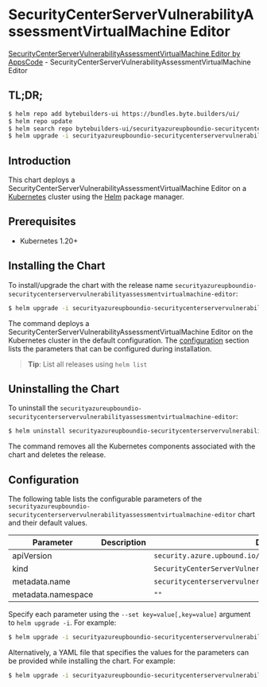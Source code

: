 # SecurityCenterServerVulnerabilityAssessmentVirtualMachine Editor

[SecurityCenterServerVulnerabilityAssessmentVirtualMachine Editor by AppsCode](https://byte.builders) - SecurityCenterServerVulnerabilityAssessmentVirtualMachine Editor

## TL;DR;

```bash
$ helm repo add bytebuilders-ui https://bundles.byte.builders/ui/
$ helm repo update
$ helm search repo bytebuilders-ui/securityazureupboundio-securitycenterservervulnerabilityassessmentvirtualmachine-editor --version=v0.4.18
$ helm upgrade -i securityazureupboundio-securitycenterservervulnerabilityassessmentvirtualmachine-editor bytebuilders-ui/securityazureupboundio-securitycenterservervulnerabilityassessmentvirtualmachine-editor -n default --create-namespace --version=v0.4.18
```

## Introduction

This chart deploys a SecurityCenterServerVulnerabilityAssessmentVirtualMachine Editor on a [Kubernetes](http://kubernetes.io) cluster using the [Helm](https://helm.sh) package manager.

## Prerequisites

- Kubernetes 1.20+

## Installing the Chart

To install/upgrade the chart with the release name `securityazureupboundio-securitycenterservervulnerabilityassessmentvirtualmachine-editor`:

```bash
$ helm upgrade -i securityazureupboundio-securitycenterservervulnerabilityassessmentvirtualmachine-editor bytebuilders-ui/securityazureupboundio-securitycenterservervulnerabilityassessmentvirtualmachine-editor -n default --create-namespace --version=v0.4.18
```

The command deploys a SecurityCenterServerVulnerabilityAssessmentVirtualMachine Editor on the Kubernetes cluster in the default configuration. The [configuration](#configuration) section lists the parameters that can be configured during installation.

> **Tip**: List all releases using `helm list`

## Uninstalling the Chart

To uninstall the `securityazureupboundio-securitycenterservervulnerabilityassessmentvirtualmachine-editor`:

```bash
$ helm uninstall securityazureupboundio-securitycenterservervulnerabilityassessmentvirtualmachine-editor -n default
```

The command removes all the Kubernetes components associated with the chart and deletes the release.

## Configuration

The following table lists the configurable parameters of the `securityazureupboundio-securitycenterservervulnerabilityassessmentvirtualmachine-editor` chart and their default values.

|     Parameter      | Description |                                Default                                 |
|--------------------|-------------|------------------------------------------------------------------------|
| apiVersion         |             | <code>security.azure.upbound.io/v1beta1</code>                         |
| kind               |             | <code>SecurityCenterServerVulnerabilityAssessmentVirtualMachine</code> |
| metadata.name      |             | <code>securitycenterservervulnerabilityassessmentvirtualmachine</code> |
| metadata.namespace |             | <code>""</code>                                                        |


Specify each parameter using the `--set key=value[,key=value]` argument to `helm upgrade -i`. For example:

```bash
$ helm upgrade -i securityazureupboundio-securitycenterservervulnerabilityassessmentvirtualmachine-editor bytebuilders-ui/securityazureupboundio-securitycenterservervulnerabilityassessmentvirtualmachine-editor -n default --create-namespace --version=v0.4.18 --set apiVersion=security.azure.upbound.io/v1beta1
```

Alternatively, a YAML file that specifies the values for the parameters can be provided while
installing the chart. For example:

```bash
$ helm upgrade -i securityazureupboundio-securitycenterservervulnerabilityassessmentvirtualmachine-editor bytebuilders-ui/securityazureupboundio-securitycenterservervulnerabilityassessmentvirtualmachine-editor -n default --create-namespace --version=v0.4.18 --values values.yaml
```
